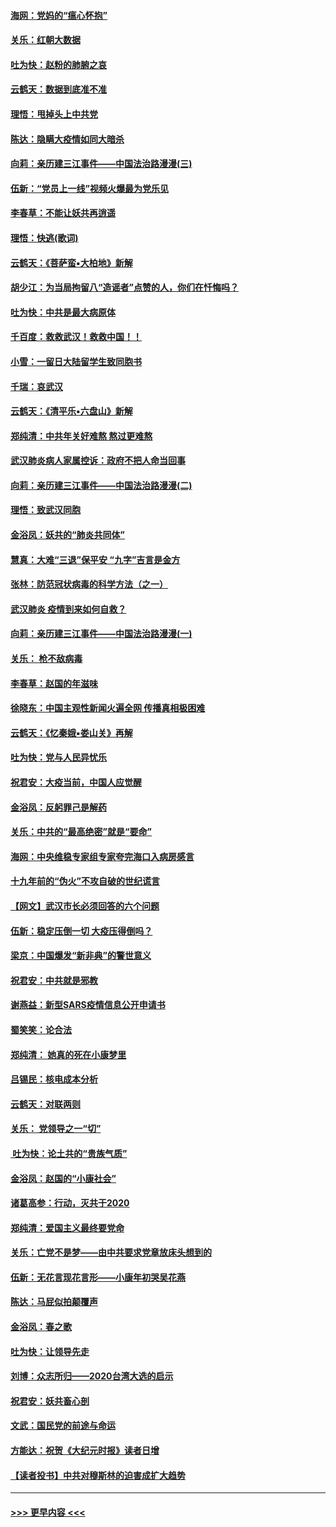 #### [海网：党妈的“瘟心怀抱”](../pages/nsc993/n11840740.md?t=02041655) 
#### [关乐：红朝大数据](../pages/nsc993/n11840675.md?t=02041655) 
#### [吐为快：赵粉的肺腑之哀](../pages/nsc993/n11840618.md?t=02041655) 
#### [云鹤天：数据到底准不准](../pages/nsc993/n11840325.md?t=02041655) 
#### [理悟：甩掉头上中共党](../pages/nsc993/n11838826.md?t=02041655) 
#### [陈达：隐瞒大疫情如同大暗杀](../pages/nsc993/n11838771.md?t=02041655) 
#### [向莉：亲历建三江事件——中国法治路漫漫(三)](../pages/nsc993/n11831825.md?t=02041655) 
#### [伍新：“党员上一线”视频火爆最为党乐见](../pages/nsc993/n11838200.md?t=02041655) 
#### [李春草：不能让妖共再逍遥](../pages/nsc993/n11838102.md?t=02041655) 
#### [理悟：快逃(歌词)](../pages/nsc993/n11838083.md?t=02041655) 
#### [云鹤天：《菩萨蛮▪大柏地》新解](../pages/nsc993/n11838059.md?t=02041655) 
#### [胡少江：为当局拘留八“造谣者”点赞的人，你们在忏悔吗？](../pages/nsc993/n11836801.md?t=02041655) 
#### [吐为快：中共是最大病原体](../pages/nsc993/n11836748.md?t=02041655) 
#### [千百度：救救武汉！救救中国！！](../pages/nsc993/n11836145.md?t=02041655) 
#### [小雪：一留日大陆留学生致同胞书](../pages/nsc993/n11834624.md?t=02041655) 
#### [千瑞：哀武汉](../pages/nsc993/n11833647.md?t=02041655) 
#### [云鹤天：《清平乐▪六盘山》新解](../pages/nsc993/n11833611.md?t=02041655) 
#### [郑纯清：中共年关好难熬 熬过更难熬](../pages/nsc993/n11833489.md?t=02041655) 
#### [武汉肺炎病人家属控诉：政府不把人命当回事](../pages/nsc993/n11833205.md?t=02041655) 
#### [向莉：亲历建三江事件——中国法治路漫漫(二)](../pages/nsc993/n11829102.md?t=02041655) 
#### [理悟：致武汉同胞](../pages/nsc993/n11831522.md?t=02041655) 
#### [金浴凤：妖共的“肺炎共同体”](../pages/nsc993/n11829448.md?t=02041655) 
#### [慧真：大难“三退”保平安 “九字”吉言是金方](../pages/nsc993/n11829501.md?t=02041655) 
#### [张林：防范冠状病毒的科学方法（之一）](../pages/nsc993/n11828618.md?t=02041655) 
#### [武汉肺炎 疫情到来如何自救？](../pages/nsc993/n11827632.md?t=02041655) 
#### [向莉：亲历建三江事件——中国法治路漫漫(一)](../pages/nsc993/n11827190.md?t=02041655) 
#### [关乐： 枪不敌病毒](../pages/nsc993/n11826746.md?t=02041655) 
#### [李春草：赵国的年滋味](../pages/nsc993/n11826321.md?t=02041655) 
#### [徐晓东：中国主观性新闻火遍全网 传播真相极困难](../pages/nsc993/n11826508.md?t=02041655) 
#### [云鹤天：《忆秦娥▪娄山关》再解](../pages/nsc993/n11824682.md?t=02041655) 
#### [吐为快：党与人民异忧乐](../pages/nsc993/n11824660.md?t=02041655) 
#### [祝君安：大疫当前，中国人应觉醒](../pages/nsc993/n11821946.md?t=02041655) 
#### [金浴凤：反躬罪己是解药](../pages/nsc993/n11820280.md?t=02041655) 
#### [关乐：中共的“最高绝密”就是“要命”](../pages/nsc993/n11816946.md?t=02041655) 
#### [海网：中央维稳专家组专家夸完海口入病房感言](../pages/nsc993/n11815138.md?t=02041655) 
#### [十九年前的“伪火”不攻自破的世纪谎言](../pages/nsc993/n11813238.md?t=02041655) 
#### [【网文】武汉市长必须回答的六个问题](../pages/nsc993/n11813848.md?t=02041655) 
#### [伍新：稳定压倒一切 大疫压得倒吗？](../pages/nsc993/n11812634.md?t=02041655) 
#### [梁京：中国爆发“新非典”的警世意义](../pages/nsc993/n11812554.md?t=02041655) 
#### [祝君安：中共就是邪教](../pages/nsc993/n11812431.md?t=02041655) 
#### [谢燕益：新型SARS疫情信息公开申请书](../pages/nsc993/n11808840.md?t=02041655) 
#### [蜀笑笑：论合法](../pages/nsc993/n11808064.md?t=02041655) 
#### [郑纯清： 她真的死在小康梦里](../pages/nsc993/n11806623.md?t=02041655) 
#### [吕锡民：核电成本分析](../pages/nsc993/n11806284.md?t=02041655) 
#### [云鹤天：对联两则](../pages/nsc993/n11805957.md?t=02041655) 
#### [关乐： 党领导之一“切”](../pages/nsc993/n11804505.md?t=02041655) 
#### [ 吐为快：论土共的“贵族气质”](../pages/nsc993/n11804490.md?t=02041655) 
#### [金浴凤：赵国的“小康社会”](../pages/nsc993/n11804452.md?t=02041655) 
#### [诸葛高参：行动，灭共于2020](../pages/nsc993/n11804120.md?t=02041655) 
#### [郑纯清：爱国主义最终要党命](../pages/nsc993/n11802197.md?t=02041655) 
#### [关乐：亡党不是梦——由中共要求党章放床头想到的](../pages/nsc993/n11802156.md?t=02041655) 
#### [伍新：无花言现花言形——小康年初哭吴花燕](../pages/nsc993/n11800044.md?t=02041655) 
#### [陈达：马屁似拍颠覆声](../pages/nsc993/n11800010.md?t=02041655) 
#### [金浴凤：春之歌](../pages/nsc993/n11797687.md?t=02041655) 
#### [吐为快：让领导先走](../pages/nsc993/n11797512.md?t=02041655) 
#### [刘博：众志所归——2020台湾大选的启示](../pages/nsc993/n11796878.md?t=02041655) 
#### [祝君安：妖共畜心剖](../pages/nsc993/n11794273.md?t=02041655) 
#### [文武：国民党的前途与命运](../pages/nsc993/n11794198.md?t=02041655) 
#### [方能达：祝贺《大纪元时报》读者日增](../pages/nsc993/n11793807.md?t=02041655) 
#### [【读者投书】中共对穆斯林的迫害成扩大趋势](../pages/nsc993/n11791371.md?t=02041655) 

----
#### [ >>> 更早内容 <<< ](../indexes/nsc993-earlier.md)
